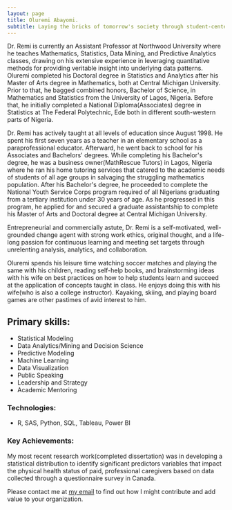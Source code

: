 ```yaml
---
layout: page
title: Oluremi Abayomi.
subtitle: Laying the bricks of tomorrow's society through student-centered learning and teaching.
---
```


Dr. Remi is currently an Assistant Professor at Northwood University where he teaches Mathematics, Statistics, Data Mining, and Predictive Analytics classes, drawing on his extensive experience in leveraging quantitative methods for providing veritable insight into underlying data patterns. Oluremi completed his Doctoral degree in Statistics and Analytics after his Master of Arts degree in Mathematics, both at Central Michigan University. Prior to that, he bagged combined honors, Bachelor of Science, in Mathematics and Statistics from the University of Lagos, Nigeria. Before that, he initially completed a National Diploma(Associates) degree in Statistics at The Federal Polytechnic, Ede both in different south-western parts of Nigeria.

Dr. Remi has actively taught at all levels of education since August 1998. He spent his first seven years as a teacher in an elementary school as a paraprofessional educator. Afterward, he went back to school for his Associates and Bachelors' degrees. While completing his Bachelor's degree, he was a business owner(MathRescue Tutors) in Lagos, Nigeria where he ran his home tutoring services that catered to the academic needs of students of all age groups in salvaging the struggling mathematics population. After his Bachelor's degree, he proceeded to complete the National Youth Service Corps program required of all Nigerians graduating from a tertiary institution under 30 years of age. As he progressed in this program, he applied for and secured a graduate assistantship to complete his Master of Arts and Doctoral degree at Central Michigan University.

Entrepreneurial and commercially astute, Dr. Remi is a self-motivated, well-grounded change agent with strong work ethics, original thought, and a life-long passion for continuous learning and meeting set targets through unrelenting analysis, analytics, and collaboration.

Oluremi spends his leisure time watching soccer matches and playing the same with his children, reading self-help books, and brainstorming ideas with his wife on best practices on how to help students learn and succeed at the application of concepts taught in class. He enjoys doing this with his wife(who is also a college instructor). Kayaking, skiing, and playing board games are other pastimes of avid interest to him.

## Primary skills:
- Statistical Modeling
- Data Analytics/Mining and Decision Science
- Predictive Modeling
- Machine Learning
- Data Visualization
- Public Speaking
- Leadership and Strategy 
- Academic Mentoring

### Technologies: 
- R, SAS, Python, SQL, Tableau, Power BI

### Key Achievements: 

My most recent research work(completed dissertation) was in developing a statistical distribution to identify significant predictors variables that impact the physical health status of paid, professional caregivers based on data collected through a questionnaire survey in Canada. 

Please contact me at <a href="mailto:remdaniels@yahoo.com">my email</a> to find out how I might contribute and add value to your organization.

